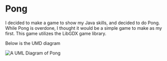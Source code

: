 # Pong
I decided to make a game to show my Java skills, and decided to do Pong. 
While Pong is overdone, I thought it would be a simple game to make as my first. 
This game utilizes the LibGDX game library.

Below is the UMD diagram 

![A UML Diagram of Pong](https://github.com/eHag-FRU/images/blob/2405435d2e3fbc89e736dcc91b967aadb1c6ada4/Untitled.png)
